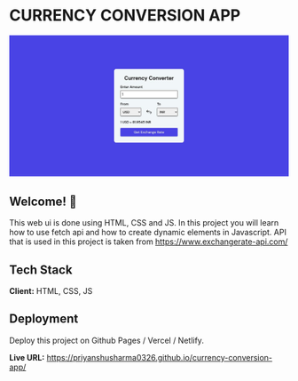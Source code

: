 # CURRENCY CONVERSION APP

![Design preview for Currency Conversion App](./design/desktop-design.jpg)

## Welcome! 👋

This web ui is done using HTML, CSS and JS. In this project you will learn how to use fetch api and how to create dynamic elements in Javascript.
API that is used in this project is taken from https://www.exchangerate-api.com/
## Tech Stack

**Client:** HTML, CSS, JS

## Deployment

Deploy this project on Github Pages / Vercel / Netlify.

**Live URL:** https://priyanshusharma0326.github.io/currency-conversion-app/
